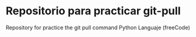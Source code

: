# Repositorio para practicar git-pull
Repository for practice the git pull command
Python Languaje (freeCode)
